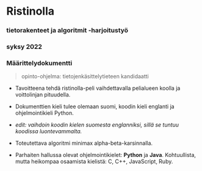 # Ristinolla
### tietorakenteet ja algoritmit -harjoitustyö
### syksy 2022

### Määrittelydokumentti

> opinto-ohjelma: tietojenkäsittelytieteen kandidaatti


- Tavoitteena tehdä ristinolla-peli vaihdettavalla pelialueen koolla ja voittolinjan pituudella.
- Dokumenttien kieli tulee olemaan suomi, koodin kieli englanti ja ohjelmointikieli Python.
- _edit: vaihdoin koodin kielen suomesta englanniksi, sillä se tuntuu koodissa luontevammalta._

- Toteutettava algoritmi minimax alpha-beta-karsinnalla.

- Parhaiten hallussa olevat ohjelmointikielet: **Python** ja **Java**.
Kohtuullista, mutta heikompaa osaamista kielistä: C, C++, JavaScript, Ruby.
